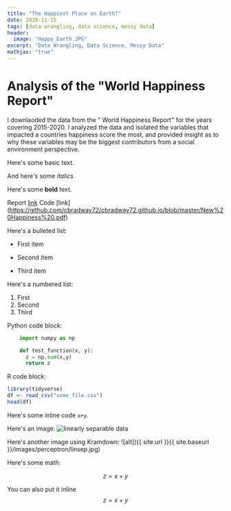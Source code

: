 ```yaml
---
title: "The Happiest Place on Earth?"
date: 2020-11-15
tags: [data wrangling, data science, messy data]
header:
  image: "Happy_Earth.JPG"
excerpt: "Data Wrangling, Data Science, Messy Data"
mathjax: "true"
---
```


# Analysis of the "World Happiness Report"

I downlaoded the data from the " World Happiness Report" for the years  covering 2015-2020.  I analyzed the data and isolated the variables that impacted a countries happiness score the most, and provided insight as to why these variables may be the biggest contributors from a social environment perspective.

Here's some basic text.

And here's some *italics*

Here's some **bold** text.

Report [link](https://github.com/cbradway72/cbradway72.github.io/blob/master/Happiest%20Place%20on%20Earth%20Paper.pdf)
Code [link] (https://github.com/cbradway72/cbradway72.github.io/blob/master/New%20Happiness%20.pdf)

Here's a bulleted list:
* First item
+ Second item
- Third item

Here's a numbered list:
1. First
2. Second
3. Third

Python code block:
```python
    import numpy as np

    def test_function(x, y):
      z = np.sum(x,y)
      return z
```

R code block:
```r
library(tidyverse)
df <- read_csv("some_file.csv")
head(df)
```

Here's some inline code `x+y`.

Here's an image:
<img src="{{ site.url }}{{ site.baseurl }}/images/perceptron/linsep.jpg" alt="linearly separable data">

Here's another image using Kramdown:
![alt]({{ site.url }}{{ site.baseurl }}/images/perceptron/linsep.jpg)

Here's some math:

$$z=x+y$$

You can also put it inline $$z=x+y$$
